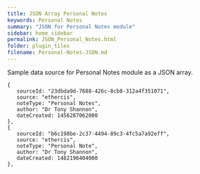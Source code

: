 ```yaml
---
title: JSON Array Personal Notes
keywords: Personal Notes
summary: "JSON for Personal Notes module"
sidebar: home_sidebar
permalink: JSON_Personal_Notes.html
folder: plugin_tiles
filename: Personal-Notes-JSON.md
---
```


Sample data source for Personal Notes module as a JSON array.

```
{
   sourceId: "23dbda9d-7688-426c-8cb8-312a4f351071",
   source: "ethercis",
   noteType: "Personal Notes",
   author: "Dr Tony Shannon",
   dateCreated: 1456287062000
},
{
   sourceId: "b6c198be-2c37-4494-89c3-4fc5a7a92eff",
   source: "ethercis",
   noteType: "Personal Note",
   author: "Dr Tony Shannon",
   dateCreated: 1482196404000
},
```
